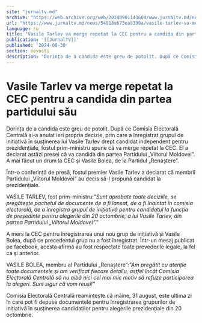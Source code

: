 ```yaml
---
site: "jurnaltv.md"
archive: "https://web.archive.org/web/20240901143604/www.jurnaltv.md/news/54918a673ea9399a/vasile-tarlev-va-merge-repetat-la-cec-pentru-a-candida-din-partea-partidului-sau.html"
url: "https://www.jurnaltv.md/news/54918a673ea9399a/vasile-tarlev-va-merge-repetat-la-cec-pentru-a-candida-din-partea-partidului-sau.html"
language: ro
title: "Vasile Tarlev va merge repetat la CEC pentru a candida din partea partidului său"
publication: '[[JurnalTV]]'
published: '2024-08-30'
section: novosti
description: "Dorința de a candida este greu de potolit. După ce Comisia Electorală Centrală și-a anulat ieri propria decizie, prin care a înregistrat grupul de inițiativă în susținerea lui Vasile Tarlev drept candidat independent pentru prezidențiale, fostul prim-ministru spune că va merge repetat la CEC. El a declarat astăzi presei că va candida din partea Partidului „Viitorul Moldovei”. A mai făcut un drum la CEC și Vasile Bolea, de la Partidul „Renaștere”."
---
```


# Vasile Tarlev va merge repetat la CEC pentru a candida din partea partidului său

Dorința de a candida este greu de potolit. După ce Comisia Electorală Centrală și-a anulat ieri propria decizie, prin care a înregistrat grupul de inițiativă în susținerea lui Vasile Tarlev drept candidat independent pentru prezidențiale, fostul prim-ministru spune că va merge repetat la CEC. El a declarat astăzi presei că va candida din partea Partidului „Viitorul Moldovei”. A mai făcut un drum la CEC și Vasile Bolea, de la Partidul „Renaștere”.

Într-o conferință de presă, fostul premier Vasile Tarlev a declarat că membrii Partidului „Viitorul Moldovei” au decis să-l propună candidat la prezidențiale.

VASILE TARLEV, fost prim-ministru:*"Sunt aprobate toate deciziile, se pregătește pachetul de documente de a fi lansat, de a fi înaintat în comisia electorală, de a înregistra grupul de inițiativă pentru candidatul la funcția de președinte pentru alegerile din 20 octombrie, a lui Vasile Tarlev, din partea Partidului „Viitorul Moldovei”."*

A mers la CEC pentru înregistrarea unui nou grup de inițiativă și Vasile Bolea, după ce precedentul grup nu a fost înregistrat. Într-un mesaj publicat pe facebook, acesta afirmă au fost respectate toate prevederile legale, la fel ca și anterior.

VASILE BOLEA, membru al Partidului „Renaștere”:*"Am pregătit cu atenție toate documentele și am verificat fiecare detaliu, astfel încât Comisia Electorală Centrală să nu aibă nici cel mai mic motiv să refuze participarea la alegeri. Sunt sigur că vom reuși!"*

Comisia Electorală Centrală reamintește că mâine, 31 august, este ultima zi în care pot fi depuse documentele pentru înregistrarea grupurilor de inițiativă în susținerea candidaților pentru alegerile prezidențiale din 20 octombrie.